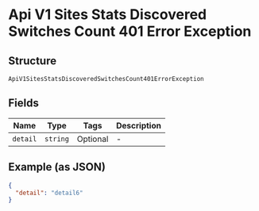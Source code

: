 
# Api V1 Sites Stats Discovered Switches Count 401 Error Exception

## Structure

`ApiV1SitesStatsDiscoveredSwitchesCount401ErrorException`

## Fields

| Name | Type | Tags | Description |
|  --- | --- | --- | --- |
| `detail` | `string` | Optional | - |

## Example (as JSON)

```json
{
  "detail": "detail6"
}
```

